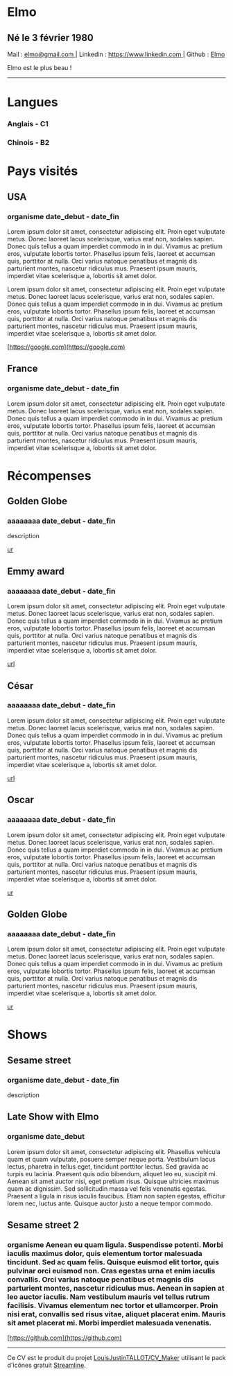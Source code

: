 # Elmo

## Né le 3 février 1980

Mail : [elmo@gmail.com      ](mailto:elmo@gmail.com) | Linkedin : [https://www.linkedin.com  ](https://www.linkedin.com) | Github : [Elmo](https://github.com)



Elmo est le plus beau !

-------------------------------------------

# Langues

### Anglais - C1 

### Chinois - B2 

# Pays visités

## USA

### organisme date_debut - date_fin

Lorem ipsum dolor sit amet, consectetur adipiscing elit. Proin eget vulputate metus. Donec laoreet lacus scelerisque, varius erat non, sodales sapien. Donec quis tellus a quam imperdiet commodo in in dui. Vivamus ac pretium eros, vulputate lobortis tortor. Phasellus ipsum felis, laoreet et accumsan quis, porttitor at nulla. Orci varius natoque penatibus et magnis dis parturient montes, nascetur ridiculus mus. Praesent ipsum mauris, imperdiet vitae scelerisque a, lobortis sit amet dolor. 

 Lorem ipsum dolor sit amet, consectetur adipiscing elit. Proin eget vulputate metus. Donec laoreet lacus scelerisque, varius erat non, sodales sapien. Donec quis tellus a quam imperdiet commodo in in dui. Vivamus ac pretium eros, vulputate lobortis tortor. Phasellus ipsum felis, laoreet et accumsan quis, porttitor at nulla. Orci varius natoque penatibus et magnis dis parturient montes, nascetur ridiculus mus. Praesent ipsum mauris, imperdiet vitae scelerisque a, lobortis sit amet dolor.

[https://google.com](https://google.com)

## France

### organisme date_debut - date_fin

Lorem ipsum dolor sit amet, consectetur adipiscing elit. Proin eget vulputate metus. Donec laoreet lacus scelerisque, varius erat non, sodales sapien. Donec quis tellus a quam imperdiet commodo in in dui. Vivamus ac pretium eros, vulputate lobortis tortor. Phasellus ipsum felis, laoreet et accumsan quis, porttitor at nulla. Orci varius natoque penatibus et magnis dis parturient montes, nascetur ridiculus mus. Praesent ipsum mauris, imperdiet vitae scelerisque a, lobortis sit amet dolor.

# Récompenses

## Golden Globe

### aaaaaaaa date_debut - date_fin

description

[ur](ur)

## Emmy award

### aaaaaaaa date_debut - date_fin

Lorem ipsum dolor sit amet, consectetur adipiscing elit. Proin eget vulputate metus. Donec laoreet lacus scelerisque, varius erat non, sodales sapien. Donec quis tellus a quam imperdiet commodo in in dui. Vivamus ac pretium eros, vulputate lobortis tortor. Phasellus ipsum felis, laoreet et accumsan quis, porttitor at nulla. Orci varius natoque penatibus et magnis dis parturient montes, nascetur ridiculus mus. Praesent ipsum mauris, imperdiet vitae scelerisque a, lobortis sit amet dolor.

[url](url)

## César

### aaaaaaaa date_debut - date_fin

Lorem ipsum dolor sit amet, consectetur adipiscing elit. Proin eget vulputate metus. Donec laoreet lacus scelerisque, varius erat non, sodales sapien. Donec quis tellus a quam imperdiet commodo in in dui. Vivamus ac pretium eros, vulputate lobortis tortor. Phasellus ipsum felis, laoreet et accumsan quis, porttitor at nulla. Orci varius natoque penatibus et magnis dis parturient montes, nascetur ridiculus mus. Praesent ipsum mauris, imperdiet vitae scelerisque a, lobortis sit amet dolor.

[url](url)

## Oscar

### aaaaaaaa date_debut - date_fin

Lorem ipsum dolor sit amet, consectetur adipiscing elit. Proin eget vulputate metus. Donec laoreet lacus scelerisque, varius erat non, sodales sapien. Donec quis tellus a quam imperdiet commodo in in dui. Vivamus ac pretium eros, vulputate lobortis tortor. Phasellus ipsum felis, laoreet et accumsan quis, porttitor at nulla. Orci varius natoque penatibus et magnis dis parturient montes, nascetur ridiculus mus. Praesent ipsum mauris, imperdiet vitae scelerisque a, lobortis sit amet dolor.

[ur](ur)

## Golden Globe

### aaaaaaaa date_debut - date_fin

Lorem ipsum dolor sit amet, consectetur adipiscing elit. Proin eget vulputate metus. Donec laoreet lacus scelerisque, varius erat non, sodales sapien. Donec quis tellus a quam imperdiet commodo in in dui. Vivamus ac pretium eros, vulputate lobortis tortor. Phasellus ipsum felis, laoreet et accumsan quis, porttitor at nulla. Orci varius natoque penatibus et magnis dis parturient montes, nascetur ridiculus mus. Praesent ipsum mauris, imperdiet vitae scelerisque a, lobortis sit amet dolor.

[ur](ur)

# Shows

## Sesame street

### organisme date_debut - date_fin

description

## Late Show with Elmo

### organisme date_debut 

Lorem ipsum dolor sit amet, consectetur adipiscing elit. Phasellus vehicula quam et quam vulputate, posuere semper neque porta. Vestibulum lacus lectus, pharetra in tellus eget, tincidunt porttitor lectus. Sed gravida ac turpis eu lacinia. Praesent quis odio bibendum, aliquet leo eu, suscipit mi. Aenean sit amet auctor nisi, eget pretium risus. Quisque ultricies maximus quam ac dignissim. Sed sollicitudin massa vel felis venenatis egestas. Praesent a ligula in risus iaculis faucibus. Etiam non sapien egestas, efficitur lorem nec, luctus ante. Quisque auctor justo a neque tempor commodo.

## Sesame street 2

### organisme Aenean eu quam ligula. Suspendisse potenti. Morbi iaculis maximus dolor, quis elementum tortor malesuada tincidunt. Sed ac quam felis. Quisque euismod elit tortor, quis pulvinar orci euismod non. Cras egestas urna et enim iaculis convallis. Orci varius natoque penatibus et magnis dis parturient montes, nascetur ridiculus mus. Aenean in sapien at leo auctor iaculis. Nam vestibulum mauris vel tellus rutrum facilisis. Vivamus elementum nec tortor et ullamcorper. Proin nisi erat, convallis sed risus vitae, aliquet placerat enim. Mauris sit amet placerat mi. Morbi imperdiet malesuada venenatis.

[https://github.com](https://github.com)

-------------------------------------------
Ce CV est le produit du projet [LouisJustinTALLOT/CV_Maker](https://github.com/LouisJustinTALLOT/CV_Maker) utilisant le pack d'icônes gratuit [Streamline](https://streamlineicons.com/).